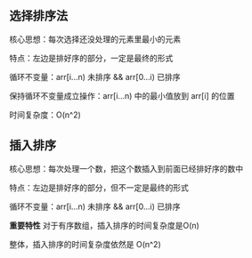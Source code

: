 ## 选择排序法
核心思想：每次选择还没处理的元素里最小的元素

特点：左边是排好序的部分，一定是最终的形式

循环不变量：arr[i...n) 未排序  && arr[0...i) 已排序

保持循环不变量成立操作：arr[i...n) 中的最小值放到 arr[i] 的位置

时间复杂度：O(n^2)

## 插入排序
核心思想：每次处理一个数，把这个数插入到前面已经排好序的数中

特点：左边是排好序的部分，但不一定是最终的形式

循环不变量：arr[i...n) 未排序  && arr[0...i) 已排序

**重要特性**
对于有序数组，插入排序的时间复杂度是O(n)

整体，插入排序的时间复杂度依然是 O(n^2)